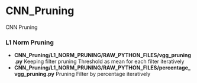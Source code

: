 # CNN_Pruning
CNN Pruning
<h3>L1 Norm Pruning</h3>
<ul>
  <li><b>CNN_Pruning/L1_NORM_PRUNING/RAW_PYTHON_FILES/vgg_pruning.py</b> Keeping filter pruning Threshold as mean for each filter iteratively</li>
  <li><b>CNN_Pruning/L1_NORM_PRUNING/RAW_PYTHON_FILES/percentage_vgg_pruning.py</b> Pruning Filter by percentage iteratively  </li>
</ul>

